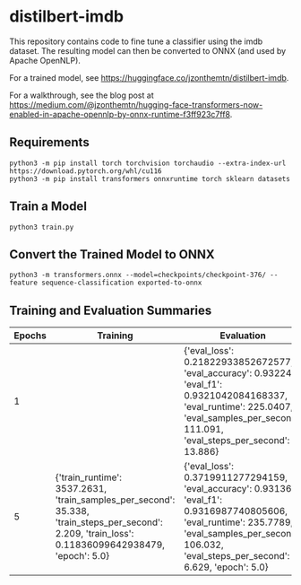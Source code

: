 # distilbert-imdb

This repository contains code to fine tune a classifier using the imdb dataset. The resulting model can then be converted to ONNX (and used by Apache OpenNLP).

For a trained model, see https://huggingface.co/jzonthemtn/distilbert-imdb.

For a walkthrough, see the blog post at https://medium.com/@jzonthemtn/hugging-face-transformers-now-enabled-in-apache-opennlp-by-onnx-runtime-f3ff923c7ff8.

## Requirements

```
python3 -m pip install torch torchvision torchaudio --extra-index-url https://download.pytorch.org/whl/cu116
python3 -m pip install transformers onnxruntime torch sklearn datasets
```

## Train a Model

```
python3 train.py
```

## Convert the Trained Model to ONNX

```
python3 -m transformers.onnx --model=checkpoints/checkpoint-376/ --feature sequence-classification exported-to-onnx
```

## Training and Evaluation Summaries

| Epochs      | Training | Evaluation |
| ----------- | ---------- | ----------- |
| 1      |     | {'eval_loss': 0.21822933852672577, 'eval_accuracy': 0.93224, 'eval_f1': 0.9321042084168337, 'eval_runtime': 225.0407, 'eval_samples_per_second': 111.091, 'eval_steps_per_second': 13.886}      |
| 5 | {'train_runtime': 3537.2631, 'train_samples_per_second': 35.338, 'train_steps_per_second': 2.209, 'train_loss': 0.11836099642938479, 'epoch': 5.0}     | {'eval_loss': 0.3719911277294159, 'eval_accuracy': 0.93136, 'eval_f1': 0.9316987740805606, 'eval_runtime': 235.7789, 'eval_samples_per_second': 106.032, 'eval_steps_per_second': 6.629, 'epoch': 5.0} |

